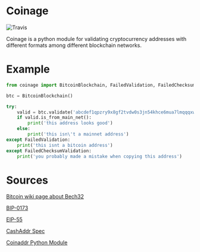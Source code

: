 # Coinage
![Travis](https://travis-ci.org/FranciscoDA/coinage.svg?branch=master)

Coinage is a python module for validating cryptocurrency addresses with different formats among different blockchain networks.

# Example

```py
from coinage import BitcoinBlockchain, FailedValidation, FailedChecksumValidation

btc = BitcoinBlockchain()

try:
	valid = btc.validate('abcdef1qpzry9x8gf2tvdw0s3jn54khce6mua7lmqqqxw')
	if valid.is_from_main_net():
		print('this address looks good')
	else:
		print('this isn\'t a mainnet address')
except FailedValidation:
	print('this isnt a bitcoin address')
except FailedChecksumValidation:
	print('you probably made a mistake when copying this address')

```

# Sources
[Bitcoin wiki page about Bech32](https://en.bitcoin.it/wiki/Bech32)

[BIP-0173](https://en.bitcoin.it/wiki/BIP_0173)

[EIP-55](https://github.com/ethereum/EIPs/blob/master/EIPS/eip-55.md)

[CashAddr Spec](https://github.com/bitcoincashorg/bitcoincash.org/blob/master/spec/cashaddr.md)

[Coinaddr Python Module](https://pypi.org/project/coinaddr/)
